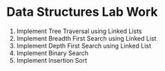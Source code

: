 # Data Structures Lab Work


1. Implement Tree Traversal using Linked Lists 
2. Implement Breadth First Search using Linked List
3. Implement Depth First Search using Linked List
4. Implement Binary Search
5. Implement Insertion Sort
